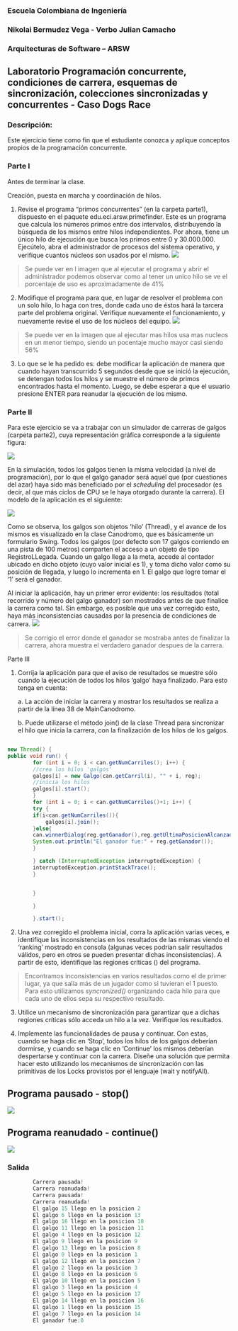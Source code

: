
### Escuela Colombiana de Ingeniería
### Nikolai Bermudez Vega - Verbo Julian Camacho
### Arquitecturas de Software – ARSW
## Laboratorio Programación concurrente, condiciones de carrera, esquemas de sincronización, colecciones sincronizadas y concurrentes - Caso Dogs Race

### Descripción:
Este ejercicio tiene como fin que el estudiante conozca y aplique conceptos propios de la programación concurrente.

### Parte I 
Antes de terminar la clase.

Creación, puesta en marcha y coordinación de hilos.

1. Revise el programa “primos concurrentes” (en la carpeta parte1), dispuesto en el paquete edu.eci.arsw.primefinder. Este es un programa que calcula los números primos entre dos intervalos, distribuyendo la búsqueda de los mismos entre hilos independientes. Por ahora, tiene un único hilo de ejecución que busca los primos entre 0 y 30.000.000. Ejecútelo, abra el administrador de procesos del sistema operativo, y verifique cuantos núcleos son usados por el mismo.
![](./img/parte1-1.jpg)
>Se puede ver en l imagen que al ejecutar el programa y abrir el administrador podemos observar como al tener un unico hilo se ve el porcentaje de uso es aproximadamente de 41%
2. Modifique el programa para que, en lugar de resolver el problema con un solo hilo, lo haga con tres, donde cada uno de éstos hará la tarcera parte del problema original. Verifique nuevamente el funcionamiento, y nuevamente revise el uso de los núcleos del equipo.
![](./img/parte1-2.jpg)
>Se puede ver en la imagen que al ejecutar mas hilos usa mas nucleos en un menor tiempo, siendo un pocentaje mucho mayor casi siendo 56%
3. Lo que se le ha pedido es: debe modificar la aplicación de manera que cuando hayan transcurrido 5 segundos desde que se inició la ejecución, se detengan todos los hilos y se muestre el número de primos encontrados hasta el momento. Luego, se debe esperar a que el usuario presione ENTER para reanudar la ejecución de los mismo.



### Parte II 


Para este ejercicio se va a trabajar con un simulador de carreras de galgos (carpeta parte2), cuya representación gráfica corresponde a la siguiente figura:

![](./img/media/image1.png)

En la simulación, todos los galgos tienen la misma velocidad (a nivel de programación), por lo que el galgo ganador será aquel que (por cuestiones del azar) haya sido más beneficiado por el *scheduling* del
procesador (es decir, al que más ciclos de CPU se le haya otorgado durante la carrera). El modelo de la aplicación es el siguiente:

![](./img/media/image2.png)

Como se observa, los galgos son objetos ‘hilo’ (Thread), y el avance de los mismos es visualizado en la clase Canodromo, que es básicamente un formulario Swing. Todos los galgos (por defecto son 17 galgos corriendo en una pista de 100 metros) comparten el acceso a un objeto de tipo
RegistroLLegada. Cuando un galgo llega a la meta, accede al contador ubicado en dicho objeto (cuyo valor inicial es 1), y toma dicho valor como su posición de llegada, y luego lo incrementa en 1. El galgo que
logre tomar el ‘1’ será el ganador.

Al iniciar la aplicación, hay un primer error evidente: los resultados (total recorrido y número del galgo ganador) son mostrados antes de que finalice la carrera como tal. Sin embargo, es posible que una vez corregido esto, haya más inconsistencias causadas por la presencia de condiciones de carrera.
![](./img/parte2.jpg)
>Se corrigio el error donde el ganador se mostraba antes de finalizar la carrera, ahora muestra el verdadero ganador despues de la carrera.

Parte III

1.  Corrija la aplicación para que el aviso de resultados se muestre
    sólo cuando la ejecución de todos los hilos ‘galgo’ haya finalizado.
    Para esto tenga en cuenta:

    a.  La acción de iniciar la carrera y mostrar los resultados se realiza a partir de la línea 38 de MainCanodromo.

    b.  Puede utilizarse el método join() de la clase Thread para sincronizar el hilo que inicia la carrera, con la finalización de los hilos de los galgos.

```java

new Thread() {
public void run() {
        for (int i = 0; i < can.getNumCarriles(); i++) {
        //crea los hilos 'galgos'
        galgos[i] = new Galgo(can.getCarril(i), "" + i, reg);
        //inicia los hilos
        galgos[i].start();
        }
        for (int i = 0; i < can.getNumCarriles()+1; i++) {
        try {
        if(i<can.getNumCarriles()){
            galgos[i].join();
        }else{
        can.winnerDialog(reg.getGanador(),reg.getUltimaPosicionAlcanzada()-1);
        System.out.println("El ganador fue:" + reg.getGanador());
        }

        } catch (InterruptedException interruptedException) {
        interruptedException.printStackTrace();
        }


        }

        }

        }.start();
```

2.  Una vez corregido el problema inicial, corra la aplicación varias
    veces, e identifique las inconsistencias en los resultados de las
    mismas viendo el ‘ranking’ mostrado en consola (algunas veces
    podrían salir resultados válidos, pero en otros se pueden presentar
    dichas inconsistencias). A partir de esto, identifique las regiones
    críticas () del programa.
    
>Encontramos inconsistencias en varios resultados como el de primer lugar, ya que salía más de un jugador como si tuvieran el 1 puesto. Para esto utilizamos *syncronized()* organizando cada hilo para que cada uno de ellos sepa su respectivo resultado.

3.  Utilice un mecanismo de sincronización para garantizar que a dichas
    regiones críticas sólo acceda un hilo a la vez. Verifique los
    resultados.

4.  Implemente las funcionalidades de pausa y continuar. Con estas,
    cuando se haga clic en ‘Stop’, todos los hilos de los galgos
    deberían dormirse, y cuando se haga clic en ‘Continue’ los mismos
    deberían despertarse y continuar con la carrera. Diseñe una solución que permita hacer esto utilizando los mecanismos de sincronización con las primitivas de los Locks provistos por el lenguaje (wait y notifyAll).

## Programa pausado - stop()

![](./img/parte3-3.jpg)

## Programa reanudado - continue()

![](./img/parte3-3.1.jpg)

### Salida

```java
        Carrera pausada!
        Carrera reanudada!
        Carrera pausada!
        Carrera reanudada!
        El galgo 15 llego en la posicion 2
        El galgo 6 llego en la posicion 13
        El galgo 16 llego en la posicion 10
        El galgo 11 llego en la posicion 11
        El galgo 4 llego en la posicion 12
        El galgo 9 llego en la posicion 9
        El galgo 13 llego en la posicion 8
        El galgo 0 llego en la posicion 1
        El galgo 12 llego en la posicion 7
        El galgo 2 llego en la posicion 3
        El galgo 8 llego en la posicion 6
        El galgo 10 llego en la posicion 5
        El galgo 3 llego en la posicion 4
        El galgo 5 llego en la posicion 17
        El galgo 14 llego en la posicion 16
        El galgo 1 llego en la posicion 15
        El galgo 7 llego en la posicion 14
        El ganador fue:0
```
